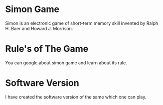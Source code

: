 # Simon Game
Simon is an electronic game of short-term memory skill invented by Ralph H. Baer and Howard J. Morrison.

# Rule's of The Game
You can google about simon game and learn about its rule.

# Software Version
I have created the software version of the same which one can play.